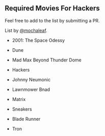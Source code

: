 ## Required Movies For Hackers

Feel free to add to the list by submitting a PR.

List by [@mochaleaf](http://twitter.com/mochaleaf).

* 2001: The Space Odessy

* Dune

* Mad Max Beyond Thunder Dome

* Hackers

* Johnny Neumonic

* Lawnmower Bnad

* Matrix

* Sneakers

* Blade Runner

* Tron 
